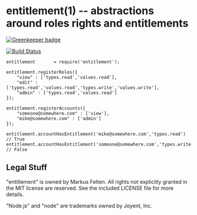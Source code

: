entitlement(1) -- abstractions around roles rights and entitlements
==============================

[![Greenkeeper badge](https://badges.greenkeeper.io/arlac77/entitlement.svg)](https://greenkeeper.io/)

[![Build Status](https://secure.travis-ci.org/arlac77/entitlement.png)](http://travis-ci.org/arlac77/entitlement)


	entitlement       = require('entitlement');

	entitlement.registerRoles({
		"view" : ['types.read','values.read'],
		"edit" : ['types.read','values.read','types.write','values.write'],
		"admin" : ['types.read','values.read']
	});

	entitlement.registerAccounts({
		"someone@somewhere.com" : ['view'],
		"mike@somewhere.com" : ['admin']
	});

	entitlement.accountHasEntitlement('mike@somewhere.com','types.read') // True
	entitlement.accountHasEntitlement('someone@somewhere.com','types.write') // False


## Legal Stuff

"entitlement" is owned by Markus Felten.  All
rights not explicitly granted in the MIT license are reserved. See the
included LICENSE file for more details.

"Node.js" and "node" are trademarks owned by Joyent, Inc.
